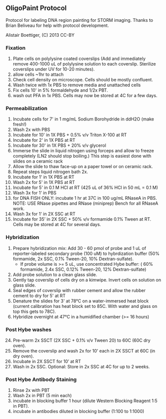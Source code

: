 
## OligoPaint Protocol 
Protocol for labeling DNA region painting for STORM imaging.  Thanks to Brian Beliveau for help with protocol development.  

Alistair Boettiger, (C) 2013 CC-BY

### Fixation
1. Plate cells on polylysine coated coverslips (Add and immediately remove 400-1000 uL of polylysine solution to each coverslip.  Sterilize coverslips under UV for 10-20 minutes).  
2. allow cells ~1hr to attach
3. Check cell density on microscope.  Cells should be mostly confluent.
4. Wash twice with 1x PBS to remove media and unattached cells
5. Fix cells 10' in 5% formaldehyde and 1/2x PBT.
6. wash out PFA in 1x PBS.  Cells may now be stored at 4C for a few days.

### Permeabilization
1. Incubate cells for 7' in 1 mg/mL Sodium Borohydride in ddH2O (make fresh!)
2. Wash 2x with PBS
3. Incubate for 10' in 1X PBS + 0.5% v/v Triton X-100 at RT
4. Incubate for 2' in 1X PBS at RT
5. Incubate for 30' in 1X PBS + 20% v/v glycerol
6. Immerse the slide in liquid nitrogen using forceps and allow to freeze completely (LN2 should stop boiling.)  This step is easiest done with slides on a ceramic rack
7. Allow the slide to thaw face-up on a paper towel or on ceramic rack.
8. Repeat steps liquid nitrogen bath 2x. 
9. Incubate for 1' in 1X PBS at RT
10. Wash 2x for 5' in 1X PBS at RT
11. Incubate for 5' in 0.1 M HCl at RT  (425 uL of 36% HCl in 50 mL = 0.1 M)
12. Wash 3x for 1' in PBS
13. for DNA FISH ONLY: incubate 1 hr at 37C in 100 ug/mL RNaseA in PBS.  NOTE: USE RNase pipettes and RNase (miniprep) Bench for all RNaseA work.  
14. Wash 3x for 1' in 2X SSC at RT
15. Incubate for 35’ in 2X SSC + 50% v/v formamide 0.1% Tween at RT.  Cells may be stored at 4C for several days.

### Hybridization
1. Prepare hybridization mix:  Add 30 - 60 pmol of probe and 1 uL of reporter-labeled secondary probe (100 uM) to hybrdization buffer (50% formamide, 2x SSC, 0.1% Tween-20, 10% Dextran-sulfate).  
     * If probe volume is >= 5 uL, use concentrated Hybe buffer: ( 60% formamide, 2.4x SSC, 0.12% Tween-20, 12% Dextran-sulfate) 
2. Add probe solution to a clean glass slide.
3. Gently tap coverslip of cells dry on a kimwipe.  Invert cells on solution on glass slide. 
4. Seal edges of coverslip with rubber cement and allow the rubber cement to dry for 5' at RT
5. Denature the slides for 3' at 78°C on a water-immersed heat block (current calibration has heat block set to 85C.  With water and glass on top this gets to 78C).
6. Hybridize overnight at 47°C in a humidified chamber (>= 16 hours)

### Post Hybe washes
24. Pre-warm 2x SSCT (2X SSC + 0.1% v/v Tween 20) to 60C (60C dry oven).  
25. Remove the coverslip and wash 2x for 10' each in 2X SSCT at 60C (in dry oven).
25. Incubate in 2X SSCT for 10’ at RT
26. Wash in 2x SSC.   Optional: Store in 2x SSC at 4C for up to 2 weeks. 

### Post Hybe Antibody Staining
1. Rinse 2x with PBT 
2. Wash 2x in PBT (5 min each)
3. incubate in blocking buffer 1 hour (dilute Western Blocking Reagent 1:5 in PBT).
4. incubate in antibodies diluted in blocking buffer (1:100 to 1:1000) 